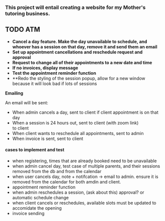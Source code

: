 ### This project will entail creating a website for my Mother's tutoring business.  

## TODO ATM  
- **Cancel a day feature. Make the day unavailable to schedule, and whoever has a session on that day, remove it and send them an email**
- **Set up appointment cancellations and reschedule request and approval**
- **Request to change all of their appointments to a new date and time**
- **If no invoices, display message**
- **Test the appointment reminder function**
- **Redo the styling of the session popup, allow for a new window because it will look bad if lots of sessions

**Emailing**

An email will be sent:  
- When admin cancels a day, sent to client if client appointment is on that day
- When a session is 24 hours out, sent to client (with zoom link)  
  to client
- When client wants to reschedule all appointments, sent to admin
- When invoice is sent, sent to client


#### cases to implement and test  

- when registering, times that are already booked need to be unavailable  
- when admin cancel day, test case of multiple parents, and their sessions removed from the db and from the calendar  
- when user cancels day, note + notifcation -> email to admin. ensure it is removed from the calendar for both amdin and client.  
- appointment reminder function  
- when admin reschedules a session, (ask about this) approval? or automatic schedule change  
- when client cancels or reschedules, available slots must be updated to accomidate the opening  
- invoice sending 
